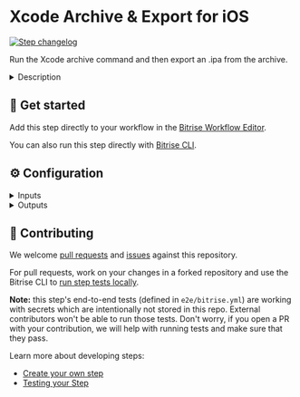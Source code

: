 # Xcode Archive & Export for iOS

[![Step changelog](https://shields.io/github/v/release/bitrise-steplib/steps-xcode-archive?include_prereleases&label=changelog&color=blueviolet)](https://github.com/bitrise-steplib/steps-xcode-archive/releases)

Run the Xcode archive command and then export an .ipa from the archive.

<details>
<summary>Description</summary>


The Step archives your Xcode project by running the `xcodebuild archive` command and then exports the archive into an .ipa file with the `xcodebuild -exportArchive` command. This .ipa file can be shared, installed on test devices, or uploaded to the App Store Connect.

### Configuring the Step

Before you can use the Step, you need code signing files. Certificates must be uploaded to Bitrise while provisioning profiles should be either uploaded or, if using the iOS Auto Provisioning Step, downloaded from the Apple Developer Portal or generated automatically.

To configure the Step:

1. Make sure the **Project path** input points to the correct location.

   By default, you do not have to change this.
2. Set the correct value to the **Distribution method** input. If you use the **iOS Auto Provision** Step, the value of this input should be the same as the **Distribution type** input of that Step.
3. Make sure the target scheme is a valid, existing Xcode scheme.
4. Optionally, you can define a configuration type to be used (such as Debug or Release) in the **Build configuration** input.

   By default, the selected Xcode scheme determines which configuration will be used. This option overwrites the configuration set in the scheme.
5. If you wish to use a different Developer portal team than the one set in your Xcode project, enter the ID in the **Developer Portal team** input.

### Troubleshooting

If the Step fails, check your code signing files first. Make sure they are the right type for your export method. For example, an `app-store` distribution method requires an App Store type provisioning profile and a Distribution certificate.

Check **Debugging** for additional options to run the Step. The **Additional options for xcodebuild command** input allows you add any flags that the `xcodebuild` command supports.

Make sure the **Scheme** and **Build configuration** inputs contain values that actually exist in your Xcode project.

### Useful links

- https://devcenter.bitrise.io/code-signing/ios-code-signing/create-signed-ipa-for-xcode/
- https://devcenter.bitrise.io/code-signing/ios-code-signing/resigning-an-ipa/
- https://devcenter.bitrise.io/deploy/ios-deploy/ios-deploy-index/

### Related Steps

- [Certificate and profile installer](https://www.bitrise.io/integrations/steps/certificate-and-profile-installer)
- [iOS Auto Provision](https://www.bitrise.io/integrations/steps/ios-auto-provision)
- [Deploy to iTunesConnect](https://www.bitrise.io/integrations/steps/deploy-to-itunesconnect-deliver)
</details>

## 🧩 Get started

Add this step directly to your workflow in the [Bitrise Workflow Editor](https://devcenter.bitrise.io/steps-and-workflows/steps-and-workflows-index/).

You can also run this step directly with [Bitrise CLI](https://github.com/bitrise-io/bitrise).

## ⚙️ Configuration

<details>
<summary>Inputs</summary>

| Key | Description | Flags | Default |
| --- | --- | --- | --- |
| `project_path` | Xcode Project (`.xcodeproj`) or Workspace (`.xcworkspace`) path.  The input value sets xcodebuild's `-project` or `-workspace` option. | required | `$BITRISE_PROJECT_PATH` |
| `scheme` | Xcode Scheme name.  The input value sets xcodebuild's `-scheme` option. | required | `$BITRISE_SCHEME` |
| `distribution_method` |  | required | `development` |
| `configuration` | Xcode Build Configuration.  If not specified, the default Build Configuration will be used.  The input value sets xcodebuild's `-configuration` option. |  |  |
| `xcconfig_content` | Build settings to override the project's build settings.  Build settings must be separated by newline character (`\n`).  Example:  ``` COMPILER_INDEX_STORE_ENABLE = NO ONLY_ACTIVE_ARCH[config=Debug][sdk=*][arch=*] = YES ```  The input value sets xcodebuild's `-xcconfig` option. |  | `COMPILER_INDEX_STORE_ENABLE = NO` |
| `perform_clean_action` |  | required | `no` |
| `xcodebuild_options` |  |  |  |
| `log_formatter` | Defines how `xcodebuild` command's log is formatted.  Available options:  - `xcpretty`: The xcodebuild command's output will be prettified by xcpretty. - `xcodebuild`: Only the last 20 lines of raw xcodebuild output will be visible in the build log.  The raw xcodebuild log will be exported in both cases. | required | `xcpretty` |
| `export_development_team` | The Developer Portal team to use for this export  Defaults to the team used to build the archive. |  |  |
| `compile_bitcode` |  | required | `yes` |
| `upload_bitcode` |  | required | `yes` |
| `icloud_container_environment` | If the app is using CloudKit, this configures the `com.apple.developer.icloud-container-environment` entitlement.  Available options vary depending on the type of provisioning profile used, but may include: `Development` and `Production`. |  |  |
| `export_options_plist_content` | Specifies a plist file content that configures archive exporting.  If not specified, the Step will auto-generate it. |  |  |
| `output_dir` |  | required | `$BITRISE_DEPLOY_DIR` |
| `export_all_dsyms` |  | required | `yes` |
| `artifact_name` | This name will be used as basename for the generated Xcode Archive, App, IPA and dSYM files.  If not specified, the Product Name (`PRODUCT_NAME`) Build settings value will be used. If Product Name is not specified, the Scheme will be used. |  |  |
| `cache_level` | Defines what cache content should be automatically collected.  Available options:  - `none`: Disable collecting cache content - `swift_packages`: Collect Swift PM packages added to the Xcode project | required | `swift_packages` |
| `verbose_log` |  | required | `no` |
</details>

<details>
<summary>Outputs</summary>

| Environment Variable | Description |
| --- | --- |
| `BITRISE_IPA_PATH` |  |
| `BITRISE_APP_DIR_PATH` |  |
| `BITRISE_DSYM_DIR_PATH` | This Environment Variable points to the path of the directory which contains the dSYMs files. If `export_all_dsyms` is set to `yes`, the Step will collect every dSYM (app dSYMs and framwork dSYMs). |
| `BITRISE_DSYM_PATH` | This Environment Variable points to the path of the zip file which contains the dSYM files. If `export_all_dsyms` is set to `yes`, the Step will also collect framework dSYMs in addition to app dSYMs. |
| `BITRISE_XCARCHIVE_PATH` |  |
| `BITRISE_XCARCHIVE_ZIP_PATH` | The created .xcarchive.zip file's path. |
| `BITRISE_XCODEBUILD_ARCHIVE_LOG_PATH` | The file path of the raw `xcodebuild archive` command log. The log is placed into the `Output directory path`. |
| `BITRISE_XCODEBUILD_EXPORT_ARCHIVE_LOG_PATH` | The file path of the raw `xcodebuild -exportArchive` command log. The log is placed into the `Output directory path`. |
| `BITRISE_IDEDISTRIBUTION_LOGS_PATH` | Exported when `xcodebuild -exportArchive` command fails. |
</details>

## 🙋 Contributing

We welcome [pull requests](https://github.com/bitrise-steplib/steps-xcode-archive/pulls) and [issues](https://github.com/bitrise-steplib/steps-xcode-archive/issues) against this repository.

For pull requests, work on your changes in a forked repository and use the Bitrise CLI to [run step tests locally](https://devcenter.bitrise.io/bitrise-cli/run-your-first-build/).

**Note:** this step's end-to-end tests (defined in `e2e/bitrise.yml`) are working with secrets which are intentionally not stored in this repo. External contributors won't be able to run those tests. Don't worry, if you open a PR with your contribution, we will help with running tests and make sure that they pass.

Learn more about developing steps:

- [Create your own step](https://devcenter.bitrise.io/contributors/create-your-own-step/)
- [Testing your Step](https://devcenter.bitrise.io/contributors/testing-and-versioning-your-steps/)
